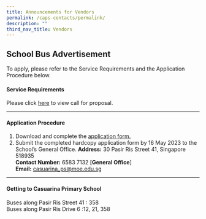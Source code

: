 ```yaml
---
title: Announcements for Vendors
permalink: /caps-contacts/permalink/
description: ""
third_nav_title: Vendors
---
```

## **School Bus Advertisement**

To apply, please refer to the Service Requirements and the Application Procedure below.

#### **Service Requirements**<br>

Please click [here](/files/call%20for%20proprosal%20for%20appointment%20of%20school%20bus%20operator%20to%20provide%20school%20bus%20services.pdf) to view call for proposal.
* * *
#### **Application Procedure**

1. Download and complete the [application form.](/files/annex%20a%20-%20casuarina%20pri%20sch.pdf)
2. Submit the completed hardcopy application form by 16 May 2023 to the School’s General Office.
**Address:** 30 Pasir Ris Street 41, Singapore 518935<br>
**Contact Number:** 6583 7132 [**General Office**]<br>
**Email:** casuarina_ps@moe.edu.sg
* * *

#### **Getting to Casuarina Primary School**

Buses along Pasir Ris Street 41 : 358<br>
Buses along Pasir Ris Drive 6 :12, 21, 358<br>









